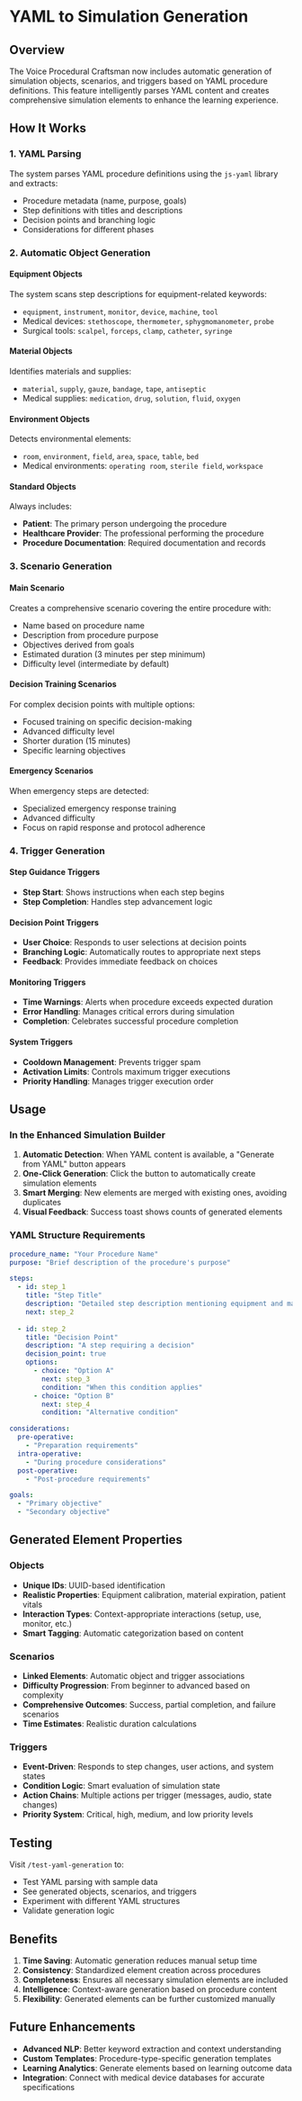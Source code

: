 # YAML to Simulation Generation

## Overview

The Voice Procedural Craftsman now includes automatic generation of simulation objects, scenarios, and triggers based on YAML procedure definitions. This feature intelligently parses YAML content and creates comprehensive simulation elements to enhance the learning experience.

## How It Works

### 1. YAML Parsing
The system parses YAML procedure definitions using the `js-yaml` library and extracts:
- Procedure metadata (name, purpose, goals)
- Step definitions with titles and descriptions
- Decision points and branching logic
- Considerations for different phases

### 2. Automatic Object Generation

#### Equipment Objects
The system scans step descriptions for equipment-related keywords:
- `equipment`, `instrument`, `monitor`, `device`, `machine`, `tool`
- Medical devices: `stethoscope`, `thermometer`, `sphygmomanometer`, `probe`
- Surgical tools: `scalpel`, `forceps`, `clamp`, `catheter`, `syringe`

#### Material Objects  
Identifies materials and supplies:
- `material`, `supply`, `gauze`, `bandage`, `tape`, `antiseptic`
- Medical supplies: `medication`, `drug`, `solution`, `fluid`, `oxygen`

#### Environment Objects
Detects environmental elements:
- `room`, `environment`, `field`, `area`, `space`, `table`, `bed`
- Medical environments: `operating room`, `sterile field`, `workspace`

#### Standard Objects
Always includes:
- **Patient**: The primary person undergoing the procedure
- **Healthcare Provider**: The professional performing the procedure
- **Procedure Documentation**: Required documentation and records

### 3. Scenario Generation

#### Main Scenario
Creates a comprehensive scenario covering the entire procedure with:
- Name based on procedure name
- Description from procedure purpose
- Objectives derived from goals
- Estimated duration (3 minutes per step minimum)
- Difficulty level (intermediate by default)

#### Decision Training Scenarios
For complex decision points with multiple options:
- Focused training on specific decision-making
- Advanced difficulty level
- Shorter duration (15 minutes)
- Specific learning objectives

#### Emergency Scenarios
When emergency steps are detected:
- Specialized emergency response training
- Advanced difficulty
- Focus on rapid response and protocol adherence

### 4. Trigger Generation

#### Step Guidance Triggers
- **Step Start**: Shows instructions when each step begins
- **Step Completion**: Handles step advancement logic

#### Decision Point Triggers
- **User Choice**: Responds to user selections at decision points
- **Branching Logic**: Automatically routes to appropriate next steps
- **Feedback**: Provides immediate feedback on choices

#### Monitoring Triggers
- **Time Warnings**: Alerts when procedure exceeds expected duration
- **Error Handling**: Manages critical errors during simulation
- **Completion**: Celebrates successful procedure completion

#### System Triggers
- **Cooldown Management**: Prevents trigger spam
- **Activation Limits**: Controls maximum trigger executions
- **Priority Handling**: Manages trigger execution order

## Usage

### In the Enhanced Simulation Builder

1. **Automatic Detection**: When YAML content is available, a "Generate from YAML" button appears
2. **One-Click Generation**: Click the button to automatically create simulation elements
3. **Smart Merging**: New elements are merged with existing ones, avoiding duplicates
4. **Visual Feedback**: Success toast shows counts of generated elements

### YAML Structure Requirements

```yaml
procedure_name: "Your Procedure Name"
purpose: "Brief description of the procedure's purpose"

steps:
  - id: step_1
    title: "Step Title"
    description: "Detailed step description mentioning equipment and materials"
    next: step_2
  
  - id: step_2
    title: "Decision Point"
    description: "A step requiring a decision"
    decision_point: true
    options:
      - choice: "Option A"
        next: step_3
        condition: "When this condition applies"
      - choice: "Option B"
        next: step_4
        condition: "Alternative condition"

considerations:
  pre-operative:
    - "Preparation requirements"
  intra-operative:
    - "During procedure considerations"
  post-operative:
    - "Post-procedure requirements"

goals:
  - "Primary objective"
  - "Secondary objective"
```

## Generated Element Properties

### Objects
- **Unique IDs**: UUID-based identification
- **Realistic Properties**: Equipment calibration, material expiration, patient vitals
- **Interaction Types**: Context-appropriate interactions (setup, use, monitor, etc.)
- **Smart Tagging**: Automatic categorization based on content

### Scenarios
- **Linked Elements**: Automatic object and trigger associations
- **Difficulty Progression**: From beginner to advanced based on complexity
- **Comprehensive Outcomes**: Success, partial completion, and failure scenarios
- **Time Estimates**: Realistic duration calculations

### Triggers
- **Event-Driven**: Responds to step changes, user actions, and system states
- **Condition Logic**: Smart evaluation of simulation state
- **Action Chains**: Multiple actions per trigger (messages, audio, state changes)
- **Priority System**: Critical, high, medium, and low priority levels

## Testing

Visit `/test-yaml-generation` to:
- Test YAML parsing with sample data
- See generated objects, scenarios, and triggers
- Experiment with different YAML structures
- Validate generation logic

## Benefits

1. **Time Saving**: Automatic generation reduces manual setup time
2. **Consistency**: Standardized element creation across procedures
3. **Completeness**: Ensures all necessary simulation elements are included
4. **Intelligence**: Context-aware generation based on procedure content
5. **Flexibility**: Generated elements can be further customized manually

## Future Enhancements

- **Advanced NLP**: Better keyword extraction and context understanding
- **Custom Templates**: Procedure-type-specific generation templates
- **Learning Analytics**: Generate elements based on learning outcome data
- **Integration**: Connect with medical device databases for accurate specifications 